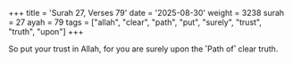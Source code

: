 +++
title = 'Surah 27, Verses 79'
date = '2025-08-30'
weight = 3238
surah = 27
ayah = 79
tags = ["allah", "clear", "path", "put", "surely", "trust", "truth", "upon"]
+++

So put your trust in Allah, for you are surely upon the ˹Path of˺ clear truth.
